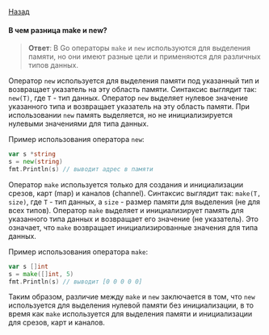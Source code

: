 [Назад](/README.md)

####  В чем разница make и new?
> **Ответ**:
В Go операторы `make` и `new` используются для выделения памяти, но они имеют разные цели и применяются для различных типов данных.

Оператор `new` используется для выделения памяти под указанный тип и возвращает указатель на эту область памяти. Синтаксис выглядит так: `new(T)`, где `T` - тип данных. Оператор `new` выделяет нулевое значение указанного типа и возвращает указатель на эту область памяти. При использовании `new` память выделяется, но не инициализируется нулевыми значениями для типа данных.

Пример использования оператора `new`:
```go
var s *string
s = new(string)
fmt.Println(s) // выводит адрес в памяти
```

Оператор `make` используется только для создания и инициализации срезов, карт (map) и каналов (channel). Синтаксис выглядит так: `make(T, size)`, где `T` - тип данных, а `size` - размер памяти для выделения (не для всех типов). Оператор `make` выделяет и инициализирует память для указанного типа данных и возвращает его значение (не указатель). Это означает, что `make` возвращает инициализированные значения для типа данных.

Пример использования оператора `make`:
```go
var s []int
s = make([]int, 5)
fmt.Println(s) // выводит [0 0 0 0 0]
```

Таким образом, различие между `make` и `new` заключается в том, что `new` используется для выделения нулевой памяти без инициализации, в то время как `make` используется для выделения памяти и инициализации для срезов, карт и каналов.